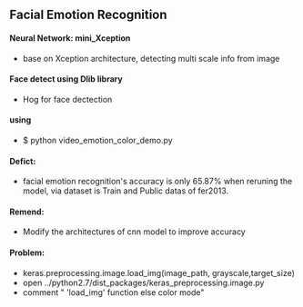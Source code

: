 Facial Emotion Recognition 
--- 
#### Neural Network: mini_Xception
- base on Xception architecture, detecting multi scale info from image 

#### Face detect using Dlib library 
- Hog for face dectection

#### using
- $ python video_emotion_color_demo.py 

#### Defict:
- facial emotion recognition's accuracy is only 65.87% when reruning the model, via dataset is Train and Public datas of fer2013.

#### Remend: 
- Modify the architectures of cnn model to improve accuracy


#### Problem:
- keras.preprocessing.image.load_img(image_path, grayscale,target_size) 
- open ../python2.7/dist_packages/keras_preprocessing.image.py 
- comment " 'load_img' function else color mode"
